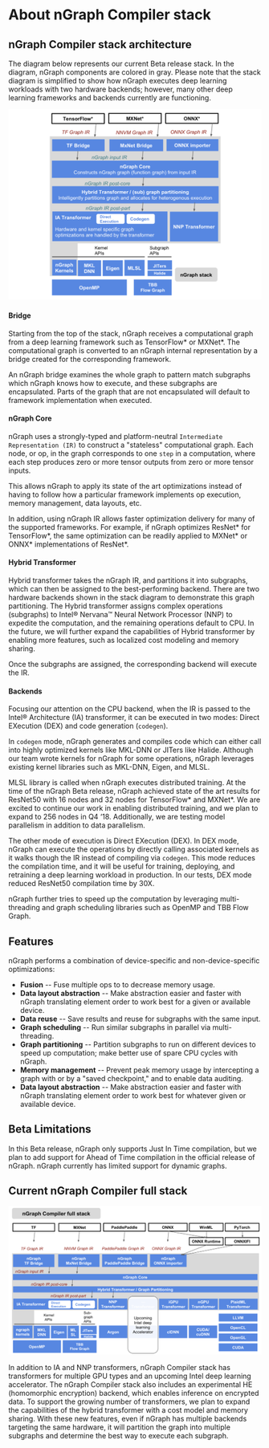 About nGraph Compiler stack
===========================

nGraph Compiler stack architecture
----------------------------------

The diagram below represents our current Beta release stack.
In the diagram, nGraph components are colored in gray. Please note
that the stack diagram is simplified to show how nGraph executes deep
learning workloads with two hardware backends; however, many other
deep learning frameworks and backends currently are functioning.

![](doc/sphinx/source/graphics/stackngrknl.png)


#### Bridge

Starting from the top of the stack, nGraph receives a computational graph
from a deep learning framework such as TensorFlow* or MXNet*. The
computational graph is converted to an nGraph internal representation
by a bridge created for the corresponding framework.

An nGraph bridge examines the whole graph to pattern match subgraphs
which nGraph knows how to execute, and these subgraphs are encapsulated.
Parts of the graph that are not encapsulated will default to framework
implementation when executed.

#### nGraph Core

nGraph uses a strongly-typed and platform-neutral
`Intermediate Representation (IR)` to construct a "stateless"
computational graph. Each node, or op, in the graph corresponds to
one `step` in a computation, where each step produces zero or
more tensor outputs from zero or more tensor inputs.

This allows nGraph to apply its state of the art optimizations instead
of having to follow how a particular framework implements op execution,
memory management, data layouts, etc.

In addition, using nGraph IR allows faster optimization delivery
for many of the supported frameworks. For example, if nGraph optimizes
ResNet* for TensorFlow*, the same optimization can be readily applied
to MXNet* or ONNX* implementations of ResNet*.

#### Hybrid Transformer

Hybrid transformer takes the nGraph IR, and partitions it into
subgraphs, which can then be assigned to the best-performing backend.
There are two hardware backends shown in the stack diagram to demonstrate
this graph partitioning. The Hybrid transformer assigns complex operations
(subgraphs) to Intel® Nervana™ Neural Network Processor (NNP) to expedite the
computation, and the remaining operations default to CPU. In the future,
we will further expand the capabilities of Hybrid transformer
by enabling more features, such as localized cost modeling and memory
sharing.

Once the subgraphs are assigned, the corresponding backend will
execute the IR.


#### Backends

Focusing our attention on the CPU backend, when the IR is passed to
the Intel® Architecture (IA) transformer, it can be executed in two modes:
Direct EXecution (DEX) and code generation (`codegen`).

In `codegen` mode, nGraph generates and compiles code which can
either call into highly optimized kernels like MKL-DNN or JITers like Halide.
Although our team wrote kernels for nGraph for some operations,
nGraph leverages existing kernel libraries such as MKL-DNN, Eigen, and MLSL.

MLSL library is called when nGraph executes distributed training.
At the time of the nGraph Beta release, nGraph achieved state of the art
results for ResNet50 with 16 nodes and 32 nodes for TensorFlow* and MXNet*.
We are excited to continue our work in enabling distributed training,
and we plan to expand to 256 nodes in Q4 ‘18. Additionally, we
are testing model parallelism in addition to data parallelism.

The other mode of execution is Direct EXecution (DEX). In DEX mode,
nGraph can execute the operations by directly calling associated kernels
as it walks though the IR instead of compiling via `codegen`. This mode
reduces the compilation time, and it will be useful for training,
deploying, and retraining a deep learning workload in production.
In our tests, DEX mode reduced ResNet50 compilation time by 30X.

nGraph further tries to speed up the computation by leveraging
multi-threading and graph scheduling libraries such as OpenMP and
TBB Flow Graph.

Features
--------

nGraph performs a combination of device-specific and
non-device-specific optimizations:

-   **Fusion** -- Fuse multiple ops to to decrease memory usage.
-   **Data layout abstraction** -- Make abstraction easier and faster
    with nGraph translating element order to work best for a given or
    available device.
-   **Data reuse** -- Save results and reuse for subgraphs with the
    same input.
-   **Graph scheduling** -- Run similar subgraphs in parallel via
    multi-threading.
-   **Graph partitioning** -- Partition subgraphs to run on different
    devices to speed up computation; make better use of spare CPU cycles
    with nGraph.
-   **Memory management** -- Prevent peak memory usage by intercepting
    a graph with or by a "saved checkpoint," and to enable data auditing.
-   **Data layout abstraction** -- Make abstraction easier and faster
    with nGraph translating element order to work best for whatever given
    or available device.

Beta Limitations
----------------

In this Beta release, nGraph only supports Just In Time compilation,
but we plan to add support for Ahead of Time compilation in the official
release of nGraph. nGraph currently has limited support for dynamic graphs.

Current nGraph Compiler full stack
----------------------------------

![](doc/sphinx/source/graphics/full-ngstck.png)


In addition to IA and NNP transformers, nGraph Compiler stack has transformers
for multiple GPU types and an upcoming Intel deep learning accelerator. The
nGraph Compiler stack also includes an experimental HE (homomorphic encryption)
backend, which enables inference on encrypted data. To support the growing
number of transformers, we plan to expand the capabilities  of the hybrid
transformer with a cost model and memory sharing. With these new features, even
if nGraph has multiple backends targeting the same hardware, it will partition
the graph into multiple subgraphs and determine the best way to execute each
subgraph.